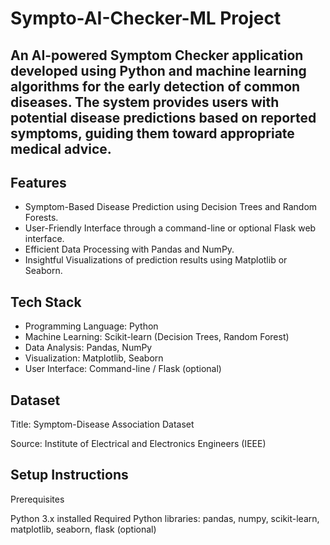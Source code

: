 # Sympto-AI-Checker-ML Project

## An AI-powered Symptom Checker application developed using Python and machine learning algorithms for the early detection of common diseases. The system provides users with potential disease predictions based on reported symptoms, guiding them toward appropriate medical advice.

## **Features**

- Symptom-Based Disease Prediction using Decision Trees and Random Forests.
- User-Friendly Interface through a command-line or optional Flask web interface.
- Efficient Data Processing with Pandas and NumPy.
- Insightful Visualizations of prediction results using Matplotlib or Seaborn.

## **Tech Stack**

- Programming Language: Python
- Machine Learning: Scikit-learn (Decision Trees, Random Forest)
- Data Analysis: Pandas, NumPy
- Visualization: Matplotlib, Seaborn
- User Interface: Command-line / Flask (optional)

## Dataset

Title: Symptom-Disease Association Dataset

Source: Institute of Electrical and Electronics Engineers (IEEE)

## Setup Instructions

Prerequisites

Python 3.x installed
Required Python libraries: pandas, numpy, scikit-learn, matplotlib, seaborn, flask (optional)
